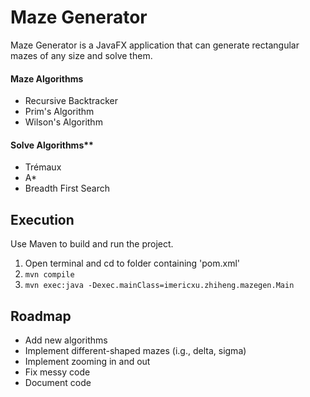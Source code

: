 # Maze Generator
Maze Generator is a JavaFX application that can generate rectangular mazes of any size and solve them.

#### Maze Algorithms
* Recursive Backtracker
* Prim's Algorithm
* Wilson's Algorithm

#### Solve Algorithms**
* Trémaux
* A*
* Breadth First Search

## Execution
Use Maven to build and run the project.

1. Open terminal and cd to folder containing 'pom.xml'
2. `mvn compile`
3. `mvn exec:java -Dexec.mainClass=imericxu.zhiheng.mazegen.Main`

## Roadmap
* Add new algorithms
* Implement different-shaped mazes (i.g., delta, sigma)
* Implement zooming in and out
* Fix messy code
* Document code
